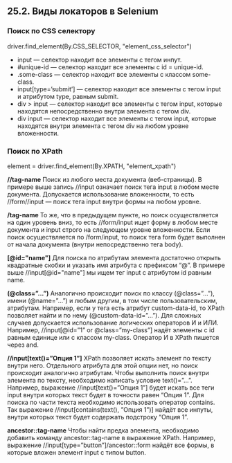 ## 25.2. Виды локаторов в Selenium

### Поиск по CSS селектору
driver.find_element(By.CSS_SELECTOR, "element_css_selector")
- input — селектор находит все элементы с тегом инпут.
- #unique-id — селектор находит все элементы с id = unique-id.
- .some-class — селектор находит все элементы с классом some-class.
- input[type=’submit’] — селектор находит все элементы с тегом input и атрибутом type, равным submit.
- div > input — селектор находит все элементы с тегом input, которые находятся непосредственно внутри элемента с тегом div. 
- div input — селектор находит все элементы с тегом input, которые находятся внутри элемента с тегом div на любом уровне вложенности.

### Поиск по XPath
element = driver.find_element(By.XPATH, "element_xpath")

**//tag-name**
Поиск из любого места документа (веб-страницы). В примере выше запись //input означает поиск тега input в любом месте документа. Допускается использование вложенности, то есть //form//input — поиск тега input внутри формы на любом уровне.

**/tag-name**
То же, что в предыдущем пункте, но поиск осуществляется на один уровень вниз, то есть //form/input ищет форму в любом месте документа и input строго на следующем уровне вложенности.
Если поиск осуществляется по /form/input, то поиск тега form будет выполнен от начала документа (внутри непосредственно тега body).

**[@id="name"]**
Для поиска по атрибутам элемента достаточно открыть квадратные скобки и указать имя атрибута с префиксом “@”. В примере выше //input[@id="name"] мы ищем тег input с атрибутом id равным name.

**(@class=”...”)**
Аналогично происходит поиск по классу (@class=”...”), имени (@name=”...”) и любым другим, в том числе пользовательским, атрибутам.
Например, если у тега есть атрибут custom-data-id, то XPath позволяет найти и по нему (@custom-data-id=”...”).
Для сложных случаев допускается использование логических операторов И и ИЛИ. Например, //input[@id=”1” or @class=”my-class”] надёт элементы с id равным единице или с классом my-class. Оператор И в XPath пишется через and.

**//input[text()=”Опция 1”]**
XPath позволяет искать элемент по тексту внутри него. Отдельного атрибута для этой опции нет, но поиск происходит аналогично атрибутам.
Чтобы выполнить поиск внутри элемента по тексту, необходимо написать условие text()=”...”. Например, выражение //input[text()=”Опция 1”] будет искать все теги input внутри которых текст будет в точности равен “Опция 1”.
Для поиска по части текста необходимо использовать оператор contains. Так выражение //input[contains(text(), ”Опция 1”)] найдёт все инпуты, внутри которых текст будет содержать подстроку “Опция 1”.

**ancestor::tag-name**
Чтобы найти предка элемента, необходимо добавить команду ancestor::tag-name в выражение XPath. Например, выражение //input[type=”button”]/ancestor::form найдёт все формы, в которые вложен элемент input с типом button.